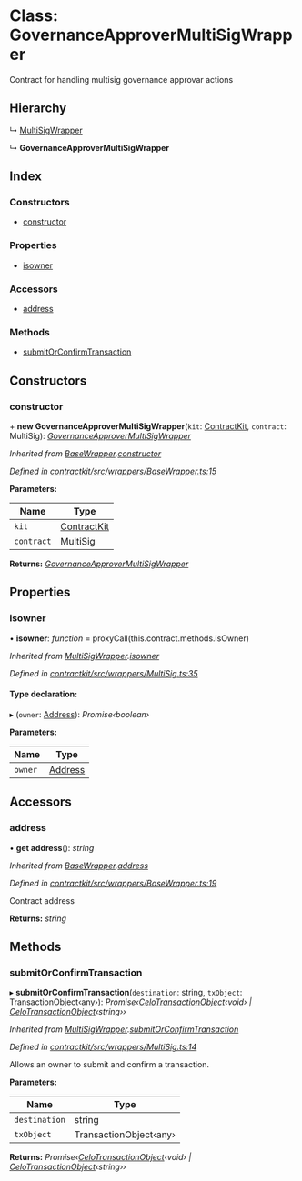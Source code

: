 # Class: GovernanceApproverMultiSigWrapper

Contract for handling multisig governance approvar actions

## Hierarchy

  ↳ [MultiSigWrapper](_wrappers_multisig_.multisigwrapper.md)

  ↳ **GovernanceApproverMultiSigWrapper**

## Index

### Constructors

* [constructor](_wrappers_governanceapprovermultisig_.governanceapprovermultisigwrapper.md#constructor)

### Properties

* [isowner](_wrappers_governanceapprovermultisig_.governanceapprovermultisigwrapper.md#isowner)

### Accessors

* [address](_wrappers_governanceapprovermultisig_.governanceapprovermultisigwrapper.md#address)

### Methods

* [submitOrConfirmTransaction](_wrappers_governanceapprovermultisig_.governanceapprovermultisigwrapper.md#submitorconfirmtransaction)

## Constructors

###  constructor

\+ **new GovernanceApproverMultiSigWrapper**(`kit`: [ContractKit](_kit_.contractkit.md), `contract`: MultiSig): *[GovernanceApproverMultiSigWrapper](_wrappers_governanceapprovermultisig_.governanceapprovermultisigwrapper.md)*

*Inherited from [BaseWrapper](_wrappers_basewrapper_.basewrapper.md).[constructor](_wrappers_basewrapper_.basewrapper.md#constructor)*

*Defined in [contractkit/src/wrappers/BaseWrapper.ts:15](https://github.com/celo-org/celo-monorepo/blob/master/packages/contractkit/src/wrappers/BaseWrapper.ts#L15)*

**Parameters:**

Name | Type |
------ | ------ |
`kit` | [ContractKit](_kit_.contractkit.md) |
`contract` | MultiSig |

**Returns:** *[GovernanceApproverMultiSigWrapper](_wrappers_governanceapprovermultisig_.governanceapprovermultisigwrapper.md)*

## Properties

###  isowner

• **isowner**: *function* = proxyCall(this.contract.methods.isOwner)

*Inherited from [MultiSigWrapper](_wrappers_multisig_.multisigwrapper.md).[isowner](_wrappers_multisig_.multisigwrapper.md#isowner)*

*Defined in [contractkit/src/wrappers/MultiSig.ts:35](https://github.com/celo-org/celo-monorepo/blob/master/packages/contractkit/src/wrappers/MultiSig.ts#L35)*

#### Type declaration:

▸ (`owner`: [Address](../modules/_base_.md#address)): *Promise‹boolean›*

**Parameters:**

Name | Type |
------ | ------ |
`owner` | [Address](../modules/_base_.md#address) |

## Accessors

###  address

• **get address**(): *string*

*Inherited from [BaseWrapper](_wrappers_basewrapper_.basewrapper.md).[address](_wrappers_basewrapper_.basewrapper.md#address)*

*Defined in [contractkit/src/wrappers/BaseWrapper.ts:19](https://github.com/celo-org/celo-monorepo/blob/master/packages/contractkit/src/wrappers/BaseWrapper.ts#L19)*

Contract address

**Returns:** *string*

## Methods

###  submitOrConfirmTransaction

▸ **submitOrConfirmTransaction**(`destination`: string, `txObject`: TransactionObject‹any›): *Promise‹[CeloTransactionObject](_wrappers_basewrapper_.celotransactionobject.md)‹void› | [CeloTransactionObject](_wrappers_basewrapper_.celotransactionobject.md)‹string››*

*Inherited from [MultiSigWrapper](_wrappers_multisig_.multisigwrapper.md).[submitOrConfirmTransaction](_wrappers_multisig_.multisigwrapper.md#submitorconfirmtransaction)*

*Defined in [contractkit/src/wrappers/MultiSig.ts:14](https://github.com/celo-org/celo-monorepo/blob/master/packages/contractkit/src/wrappers/MultiSig.ts#L14)*

Allows an owner to submit and confirm a transaction.

**Parameters:**

Name | Type |
------ | ------ |
`destination` | string |
`txObject` | TransactionObject‹any› |

**Returns:** *Promise‹[CeloTransactionObject](_wrappers_basewrapper_.celotransactionobject.md)‹void› | [CeloTransactionObject](_wrappers_basewrapper_.celotransactionobject.md)‹string››*
